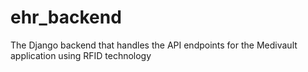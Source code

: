 # ehr_backend
The Django backend that handles the API endpoints for the Medivault application using RFID technology
